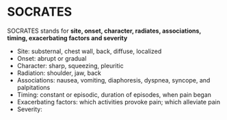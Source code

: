 # SOCRATES
SOCRATES stands for **site, onset, character, radiates, associations, timing, exacerbating factors and severity**
- Site: substernal, chest wall, back, diffuse, localized
- Onset: abrupt or gradual
- Character: sharp, squeezing, pleuritic
- Radiation: shoulder, jaw, back
- Associations: nausea, vomiting, diaphoresis, dyspnea, syncope, and palpitations
- Timing: constant or episodic, duration of episodes, when pain began
- Exacerbating factors: which activities provoke pain; which alleviate pain
- Severity: 